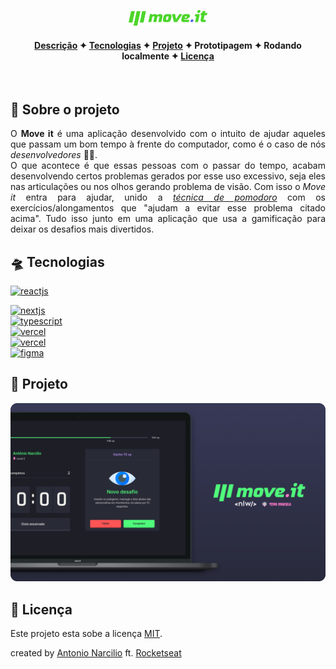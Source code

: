 <p align="center">
  <a href="https://antonionarcilio-move-it.vercel.app">
    <img title="Visualizar aplicação" width="25%" src="./.github/move-it.svg">
  </a>
</p>

<h4 align="center">

[Descrição](#desc) ✦ [Tecnologias](#tec) ✦ [Projeto](#Projeto) ✦ Prototipagem ✦ Rodando localmente ✦ [Licença](#lic)

</h4>

<br>

<h2 id="desc">
💟 Sobre o projeto
</h2>

<p align="justify">
O <b>Move it</b> é uma aplicação desenvolvido com o intuito de ajudar aqueles que passam um bom tempo à frente do computador, como é o caso de nós <i>desenvolvedores</i> 👨‍💻.
<br/>
O que acontece é que essas pessoas com o passar do tempo, acabam desenvolvendo certos problemas gerados por esse uso excessivo, seja eles nas articulações ou nos olhos gerando problema de visão. Com isso o <i>Move it</i> entra para ajudar, unido a <i><u> técnica de pomodoro</u></i> com os exercícios/alongamentos que "ajudam a evitar esse problema citado acima". Tudo isso junto em uma aplicação que usa a gamificação para deixar os desafios mais divertidos.
</p>

<h2 id="tec">
🛸 Tecnologias
</h2>

<a href="https://reactjs.org">
 <img alt="reactjs" title="reactjs" src="https://img.shields.io/static/v1?label=React&message=Javascript%20library&style=social&logo=React&logoColor=0088CC" />
</a>

<br/>

<p align="left">
<a href="https://nextjs.org">
 <img alt="nextjs" title="nextjs" src="https://img.shields.io/static/v1?label=next%20js&message=Framework%20react&style=social&logo=Next.js&logoColor=black" />
</a>

<br/>

<a href="https://www.typescriptlang.org/download">
 <img alt="typescript" title="typescript" src="https://img.shields.io/static/v1?label=TypeScript&message=Typed%20JavaScript&style=social&logo=typescript&logoColor=27609E" />
</a>

<br/>

<a href="">
 <img alt="vercel" title="vercel" src="https://img.shields.io/static/v1?label=Styled%20Components&message=Library, CSS in JS&&style=social&logo=Styled-Components" />
</a>

<br/>

<a href="https://vercel.com">
 <img alt="vercel" title="vercel" src="https://img.shields.io/static/v1?label=vercel&message=Deploy&&style=social&logo=Vercel" />
</a>

<br>

<a href="https://www.figma.com/file/cniET9Xo3ZIwoqJ4PWcovu/Move.it-1.0?node-id=160%3A2761">
 <img alt="figma" title="figma" src="https://img.shields.io/static/v1?label=Figma&message=Project%20prototyping&style=social&logo=Figma&logoColor=F24E1E" />
</a>

<h2 id="Projeto">
👔 Projeto
</h2>

<a href="https://antonionarcilio-move-it.vercel.app">
<img title="move.it" src="./.github/moveit-display.png">
</a>

<h2 id="lic">
📃 Licença
</h2>

Este projeto esta sobe a licença [MIT](./LICENSE).

created by [Antonio Narcilio](https://github.com/AntonioNarcilio) ft. [Rocketseat](https://github.com/Rocketseat)
